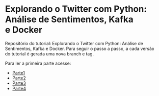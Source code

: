 # Explorando o Twitter com Python: Análise de Sentimentos, Kafka e Docker

Repositório do tutorial: Explorando o Twitter com Python: Análise de Sentimentos, Kafka e Docker. Para seguir o passo a passo, a cada versão do tutorial é gerada uma nova branch e tag.

Para ler a primeira parte acesse:

- [Parte1](https://medium.com/@mdbaraujo/explorando-o-twitter-com-python-an%C3%A1lise-de-sentimentos-kafka-docker-e-clean-architecture-0c22abdba2f0)
- [Parte2](https://medium.com/@mdbaraujo/explorando-o-twitter-com-python-an%C3%A1lise-de-sentimentos-kafka-docker-e-clean-architecture-2f1cbd1f78bf)
- [Parte3](https://medium.com/@mdbaraujo/explorando-o-twitter-com-python-an%C3%A1lise-de-sentimentos-kafka-docker-e-clean-architecture-19c0eb60ae73)
- [Parte4](https://medium.com/@mdbaraujo/explorando-o-twitter-com-python-an%C3%A1lise-de-sentimentos-kafka-docker-e-clean-architecture-ef35cd9c09c9#9ff2)